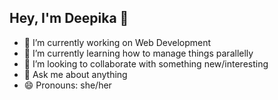 ## Hey, I'm Deepika 👋

- 🔭 I’m currently working on Web Development
- 🌱 I’m currently learning how to manage things parallelly
- 👯 I’m looking to collaborate with something new/interesting
- 💬 Ask me about anything 
- 😄 Pronouns: she/her

<!--
**Deepika-Singh111/Deepika-Singh111** is a ✨ _special_ ✨ repository because its `README.md` (this file) appears on your GitHub profile.

Here are some ideas to get you started:

- 🔭 I’m currently working on Web Development
- 🌱 I’m currently learning ...
- 👯 I’m looking to collaborate with something new/interesting
- 🤔 I’m looking for help with ...
- 💬 Ask me about anything 
- 📫 How to reach me: ...
- 😄 Pronouns: she/her
- ⚡ Fun fact: ...
-->

